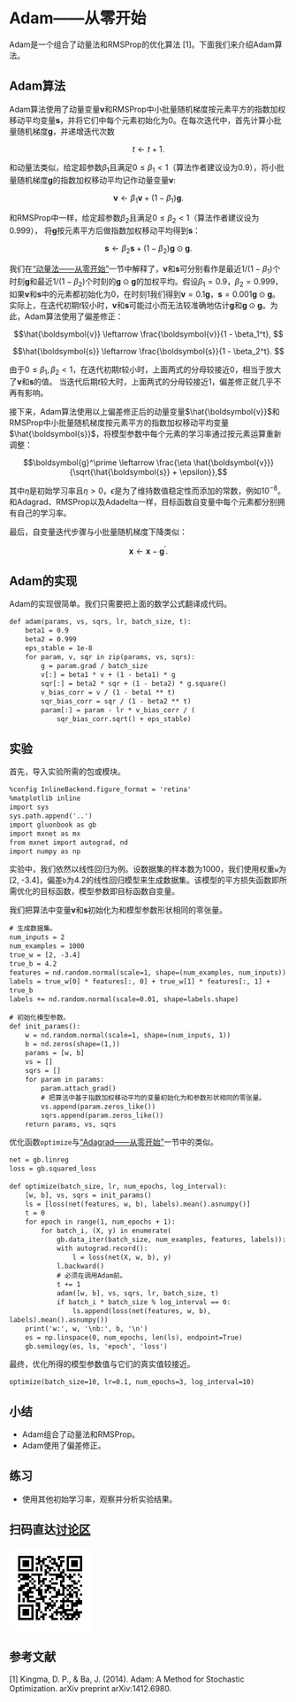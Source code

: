 # Adam——从零开始

Adam是一个组合了动量法和RMSProp的优化算法 [1]。下面我们来介绍Adam算法。


## Adam算法

Adam算法使用了动量变量$\boldsymbol{v}$和RMSProp中小批量随机梯度按元素平方的指数加权移动平均变量$\boldsymbol{s}$，并将它们中每个元素初始化为0。在每次迭代中，首先计算小批量随机梯度$\boldsymbol{g}$，并递增迭代次数

$$t \leftarrow t + 1.$$


和动量法类似，给定超参数$\beta_1$且满足$0 \leq \beta_1 < 1$（算法作者建议设为0.9），将小批量随机梯度$\boldsymbol{g}$的指数加权移动平均记作动量变量$\boldsymbol{v}$:

$$\boldsymbol{v} \leftarrow \beta_1 \boldsymbol{v} + (1 - \beta_1) \boldsymbol{g}. $$

和RMSProp中一样，给定超参数$\beta_2$且满足$0 \leq \beta_2 < 1$（算法作者建议设为0.999），
将$\boldsymbol{g}$按元素平方后做指数加权移动平均得到$\boldsymbol{s}$：

$$\boldsymbol{s} \leftarrow \beta_2 \boldsymbol{s} + (1 - \beta_2) \boldsymbol{g} \odot \boldsymbol{g}. $$

我们在[“动量法——从零开始”](momentum-scratch.md)一节中解释了，$\boldsymbol{v}$和$\boldsymbol{s}$可分别看作是最近$1/(1 - \beta_1)$个时刻$\boldsymbol{g}$和最近$1 / (1 - \beta_2)$个时刻的$\boldsymbol{g} \odot \boldsymbol{g}$的加权平均。假设$\beta_1 = 0.9$，$\beta_2 = 0.999$，如果$\boldsymbol{v}$和$\boldsymbol{s}$中的元素都初始化为0，在时刻1我们得到$\boldsymbol{v} = 0.1\boldsymbol{g}$，$\boldsymbol{s} = 0.001\boldsymbol{g} \odot \boldsymbol{g}$。实际上，在迭代初期$t$较小时，$\boldsymbol{v}$和$\boldsymbol{s}$可能过小而无法较准确地估计$\boldsymbol{g}$和$\boldsymbol{g} \odot \boldsymbol{g}$。为此，Adam算法使用了偏差修正：

$$\hat{\boldsymbol{v}} \leftarrow \frac{\boldsymbol{v}}{1 - \beta_1^t}, $$

$$\hat{\boldsymbol{s}} \leftarrow \frac{\boldsymbol{s}}{1 - \beta_2^t}. $$

由于$0 \leq \beta_1, \beta_2 < 1$，在迭代初期$t$较小时，上面两式的分母较接近0，相当于放大了$\boldsymbol{v}$和$\boldsymbol{s}$的值。
当迭代后期$t$较大时，上面两式的分母较接近1，偏差修正就几乎不再有影响。

接下来，Adam算法使用以上偏差修正后的动量变量$\hat{\boldsymbol{v}}$和RMSProp中小批量随机梯度按元素平方的指数加权移动平均变量$\hat{\boldsymbol{s}}$，将模型参数中每个元素的学习率通过按元素运算重新调整：

$$\boldsymbol{g}^\prime \leftarrow \frac{\eta \hat{\boldsymbol{v}}}{\sqrt{\hat{\boldsymbol{s}} + \epsilon}},$$

其中$\eta$是初始学习率且$\eta > 0$，$\epsilon$是为了维持数值稳定性而添加的常数，例如$10^{-8}$。和Adagrad、RMSProp以及Adadelta一样，目标函数自变量中每个元素都分别拥有自己的学习率。

最后，自变量迭代步骤与小批量随机梯度下降类似：

$$\boldsymbol{x} \leftarrow \boldsymbol{x} - \boldsymbol{g}^\prime. $$


## Adam的实现


Adam的实现很简单。我们只需要把上面的数学公式翻译成代码。

```{.python .input}
def adam(params, vs, sqrs, lr, batch_size, t):
    beta1 = 0.9
    beta2 = 0.999
    eps_stable = 1e-8
    for param, v, sqr in zip(params, vs, sqrs):      
        g = param.grad / batch_size
        v[:] = beta1 * v + (1 - beta1) * g
        sqr[:] = beta2 * sqr + (1 - beta2) * g.square()
        v_bias_corr = v / (1 - beta1 ** t)
        sqr_bias_corr = sqr / (1 - beta2 ** t)    
        param[:] = param - lr * v_bias_corr / (
            sqr_bias_corr.sqrt() + eps_stable)  
```

## 实验

首先，导入实验所需的包或模块。

```{.python .input}
%config InlineBackend.figure_format = 'retina'
%matplotlib inline
import sys
sys.path.append('..')
import gluonbook as gb
import mxnet as mx
from mxnet import autograd, nd
import numpy as np
```

实验中，我们依然以线性回归为例。设数据集的样本数为1000，我们使用权重`w`为[2, -3.4]，偏差`b`为4.2的线性回归模型来生成数据集。该模型的平方损失函数即所需优化的目标函数，模型参数即目标函数自变量。

我们把算法中变量$\boldsymbol{v}$和$\boldsymbol{s}$初始化为和模型参数形状相同的零张量。

```{.python .input  n=1}
# 生成数据集。
num_inputs = 2
num_examples = 1000
true_w = [2, -3.4]
true_b = 4.2
features = nd.random.normal(scale=1, shape=(num_examples, num_inputs))
labels = true_w[0] * features[:, 0] + true_w[1] * features[:, 1] + true_b
labels += nd.random.normal(scale=0.01, shape=labels.shape)

# 初始化模型参数。
def init_params():
    w = nd.random.normal(scale=1, shape=(num_inputs, 1))
    b = nd.zeros(shape=(1,))
    params = [w, b]
    vs = []
    sqrs = []
    for param in params:
        param.attach_grad()
        # 把算法中基于指数加权移动平均的变量初始化为和参数形状相同的零张量。
        vs.append(param.zeros_like())
        sqrs.append(param.zeros_like())
    return params, vs, sqrs
```

优化函数`optimize`与[“Adagrad——从零开始”](adagrad-scratch.md)一节中的类似。

```{.python .input  n=2}
net = gb.linreg
loss = gb.squared_loss

def optimize(batch_size, lr, num_epochs, log_interval):
    [w, b], vs, sqrs = init_params()
    ls = [loss(net(features, w, b), labels).mean().asnumpy()]
    t = 0
    for epoch in range(1, num_epochs + 1):
        for batch_i, (X, y) in enumerate(
            gb.data_iter(batch_size, num_examples, features, labels)):
            with autograd.record():
                l = loss(net(X, w, b), y)
            l.backward()
            # 必须在调用Adam前。
            t += 1
            adam([w, b], vs, sqrs, lr, batch_size, t)
            if batch_i * batch_size % log_interval == 0:
                ls.append(loss(net(features, w, b), labels).mean().asnumpy())
    print('w:', w, '\nb:', b, '\n')
    es = np.linspace(0, num_epochs, len(ls), endpoint=True)
    gb.semilogy(es, ls, 'epoch', 'loss')
```

最终，优化所得的模型参数值与它们的真实值较接近。

```{.python .input  n=3}
optimize(batch_size=10, lr=0.1, num_epochs=3, log_interval=10)
```

## 小结

* Adam组合了动量法和RMSProp。
* Adam使用了偏差修正。


## 练习

* 使用其他初始学习率，观察并分析实验结果。


## 扫码直达[讨论区](https://discuss.gluon.ai/t/topic/2279)


![](../img/qr_adam-scratch.svg)

## 参考文献

[1] Kingma, D. P., & Ba, J. (2014). Adam: A Method for Stochastic Optimization. arXiv preprint arXiv:1412.6980.
